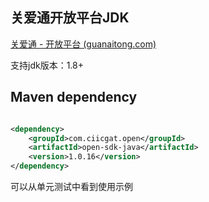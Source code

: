 ## 关爱通开放平台JDK

[关爱通 - 开放平台 (guanaitong.com)](https://open.guanaitong.com/)

支持jdk版本：1.8+

## Maven dependency

```xml

<dependency>
    <groupId>com.ciicgat.open</groupId>
    <artifactId>open-sdk-java</artifactId>
    <version>1.0.16</version>
</dependency>
```

可以从单元测试中看到使用示例

